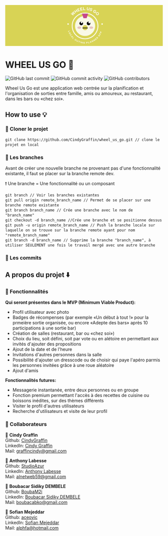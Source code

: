 ![Bannière contenant le logo de Wheel Us Go, représenté par un poulet kawaï.](./src/assets/images/banniere.png?style=center)

# WHEEL US GO :poultry_leg:	

![GitHub last commit](https://img.shields.io/github/last-commit/CindyGraffin/wheel_us_go?label=Last%20Commit&logo=GitHub) ![GitHub commit activity](https://img.shields.io/github/commit-activity/m/CindyGraffin/wheel_us_go?label=Monthly%20Commits&logo=GitHub) ![GitHub contributors](https://img.shields.io/github/contributors/CindyGraffin/wheel_us_go?label=Collaborators)

Wheel Us Go est une application web centrée sur la planification et l'organisation de sorties entre famille, amis ou amoureux, au restaurant, dans les bars ou «chez soi». 

## How to use :bulb: 

### :eyes: Cloner le projet

````
git clone https://github.com/CindyGraffin/wheel_us_go.git // clone le projet en local
````

### :cactus: Les branches

Avant de créer une nouvelle branche ne provenant pas d'une fonctionnalité existante, il faut se placer sur la branche remote dev.

:exclamation: Une branche = Une fonctionnalité ou un composant

````
git branch // Voir les branches existantes
git pull origin remote_branch_name // Permet de se placer sur une branche remote existante
git branch branch_name // Crée une branche avec le nom de "branch_name"
git checkout -d branch_name //Crée une branche et se positionne dessus
git push -u origin remote_branch_name // Push la branche locale sur laquelle on se trouve sur la branche remote ayant pour nom "remote_branch_name"
git branch -d branch_name // Supprime la branche "branch_name", à utiliser SEULEMENT une fois le travail mergé avec une autre branche
````

### :floppy_disk: Les commits


## A propos du projet :arrow_down: 

### :ledger: Fonctionnalités

**Qui seront présentes dans le MVP (Minimum Viable Product):** 

- Profil utilisateur avec photo 
- Badges de récompenses (par exemple «Un début à tout !» pour la prmeière sortie organisée, ou encore «Adepte des bars» après 10 participations à une sortie bar)
- Création de salles (restaurant, bar ou «chez soi»)
- Choix du lieu, soit défini, soit par vote ou en alétoire en permettant aux invités d'ajouter des propositions 
- Ajout de la date et de l'heure 
- Invitations d'autres personnes dans la salle
- Possibilité d'ajouter un dresscode ou de choisir qui paye l'apéro parmis les personnes invitées grâce à une roue aléatoire
- Ajout d'amis

**Fonctionnalités futures:**
- Messagerie instantanée, entre deux personnes ou en groupe
- Fonction premium permettant l'accès à des recettes de cuisine ou boissons inédites, sur des thèmes différents
- Visiter le profil d'autres utilisateurs
- Recherche d'utilisateurs et visite de leur profil

### 👤 Collaborateurs

:woman: **Cindy Graffin**   
Github: [CindyGraffin](https://github.com/CindyGraffin)  
LinkedIn: [Cindy Graffin](https://www.linkedin.com/in/cindygraffin/)  
Mail: [graffincindy@gmail.com](graffincindy@gmail.com)  

:man: **Anthony Labesse**   
Github: [StudioAzur](https://github.com/StudioAzur)  
LinkedIn: [Anthony Labesse](https://www.linkedin.com/in/anthonylabesse/)  
Mail: [alnetweb59@gmail.com](alnetweb59@gmail.com)  

:man: **Boubacar Sidiky DEMBELE**   
Github: [BoubaM2i](https://github.com/BoubaM2i)  
LinkedIn: [Boubacar Sidiky DEMBELE](https://www.linkedin.com/in/boubacar-sidiky-dembele-974b53176/)  
Mail: [boubacabko@gmail.com](boubacabko@gmail.com)  

:man: **Sofian Mejeddar**   
Github: [aceovic](https://github.com/aceovic)  
LinkedIn: [Sofian Mejeddar](https://www.linkedin.com/in/sofian-mejeddar/)  
Mail: [alphfa@hotmail.com](alphfa@hotmail.com)  
